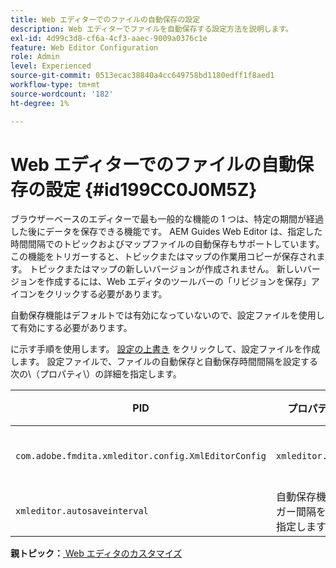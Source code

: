 ```yaml
---
title: Web エディターでのファイルの自動保存の設定
description: Web エディターでファイルを自動保存する設定方法を説明します。
exl-id: 4d99c3d8-cf6a-4cf3-aaec-9009a0376c1e
feature: Web Editor Configuration
role: Admin
level: Experienced
source-git-commit: 0513ecac38840a4cc649758bd1180edff1f8aed1
workflow-type: tm+mt
source-wordcount: '182'
ht-degree: 1%

---
```


# Web エディターでのファイルの自動保存の設定 {#id199CC0J0M5Z}

ブラウザーベースのエディターで最も一般的な機能の 1 つは、特定の期間が経過した後にデータを保存できる機能です。 AEM Guides Web Editor は、指定した時間間隔でのトピックおよびマップファイルの自動保存もサポートしています。 この機能をトリガーすると、トピックまたはマップの作業用コピーが保存されます。 トピックまたはマップの新しいバージョンが作成されません。 新しいバージョンを作成するには、Web エディタのツールバーの「リビジョンを保存」アイコンをクリックする必要があります。

自動保存機能はデフォルトでは有効になっていないので、設定ファイルを使用して有効にする必要があります。

に示す手順を使用します。 [設定の上書き](download-install-additional-config-override.md#) をクリックして、設定ファイルを作成します。 設定ファイルで、ファイルの自動保存と自動保存時間間隔を設定する次の\（プロパティ\）の詳細を指定します。

| PID | プロパティキー | プロパティの値 |
|---|------------|--------------|
| `com.adobe.fmdita.xmleditor.config.XmlEditorConfig` | `xmleditor.autosave` | ブール値\(true/false\)。<br> **デフォルト値**: false |
| `xmleditor.autosaveinterval` | 自動保存機能のトリガー間隔を秒単位で指定します。 |

**親トピック：**[ Web エディタのカスタマイズ](conf-web-editor.md)
